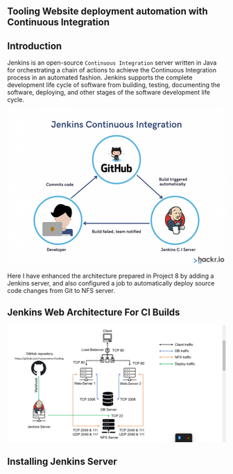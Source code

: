 ## Tooling Website deployment automation with Continuous Integration

## Introduction
Jenkins is an open-source `Continuous Integration` server written in Java for orchestrating a chain of actions to achieve the Continuous Integration process in an automated fashion. Jenkins supports the complete development life cycle of software from building, testing, documenting the software, deploying, and other stages of the software development life cycle.

![jenkins_architecture](./Img/jenkins-continuous-integration-min.png)

Here I have enhanced the architecture prepared in Project 8 by adding a Jenkins server, and also configured a job to automatically deploy source code changes from Git to NFS server.

## Jenkins Web Architecture For CI Builds
 
![my_jenkins_architecture](./Img/2022-10-05_050932.png)

## Installing Jenkins Server